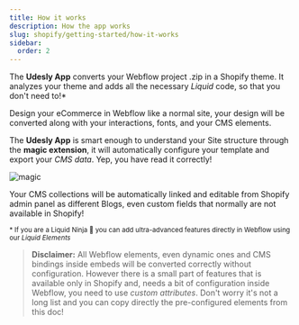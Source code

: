 ```yaml
---
title: How it works
description: How the app works
slug: shopify/getting-started/how-it-works
sidebar:
  order: 2
---
```


The **Udesly App** converts your Webflow project .zip in a Shopify theme. It analyzes your theme and adds all the necessary *Liquid* code, so that you don't need to!* 



Design your eCommerce in Webflow like a normal site, your design will be converted along with your interactions, fonts, and your CMS elements.

The **Udesly App** is smart enough to understand your Site structure through the **magic extension**, it will automatically configure your template and export your *CMS data*. Yep, you have read it correctly!



<div class="center"> <img alt="magic" src="/images/magic.gif" /></div>



Your CMS collections will be automatically linked and editable from Shopify admin panel as different Blogs, even custom fields that normally are not available in Shopify!

<small>* If you are a Liquid Ninja 🥷 you can add ultra-advanced features directly in Webflow using our *Liquid Elements*</small>



> **Disclaimer:** All Webflow elements, even dynamic ones and CMS bindings inside embeds will be converted correctly without configuration. However there is a small part of features that is available only in Shopify and, needs a bit of configuration inside Webflow, you need to use *custom attributes*. Don't worry it's not a long list and you can copy directly the pre-configured elements from this doc! 





